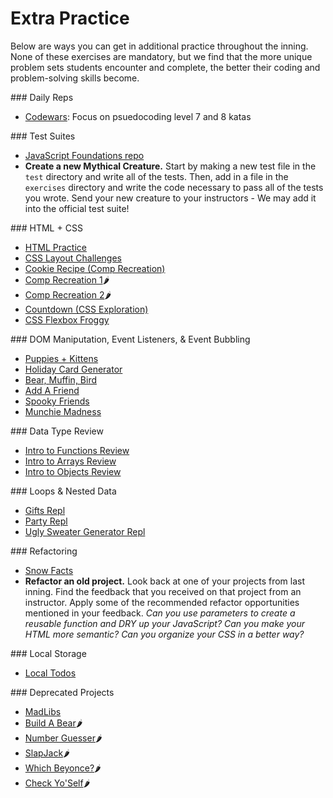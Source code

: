# Extra Practice

Below are ways you can get in additional practice throughout the inning. None of these exercises are mandatory, but we find that the more unique problem sets students encounter and complete, the better their coding and problem-solving skills become.

<section class="answer">
### Daily Reps

* [Codewars](https://www.codewars.com/): Focus on psuedocoding level 7 and 8 katas
</section>

<section class="answer">
### Test Suites

* [JavaScript Foundations repo](https://github.com/turingschool-examples/javascript-foundations)
* **Create a new Mythical Creature.** Start by making a new test file in the `test` directory and write all of the tests. Then, add in a file in the `exercises` directory and write the code necessary to pass all of the tests you wrote. Send your new creature to your instructors - We may add it into the official test suite!
</section>

<section class="answer">
### HTML + CSS

* [HTML Practice](https://github.com/turingschool-examples/html-warmup-challenges)
* [CSS Layout Challenges](https://github.com/turingschool-examples/css-layout-challenges)
* [Cookie Recipe (Comp Recreation)](https://github.com/turingschool-examples/cookie-comp)
* [Comp Recreation 1](https://frontend.turing.io/projects/module-1/m1-static-comp.html)🌶
* [Comp Recreation 2](https://frontend.turing.io/projects/module-1/m1-static-comp-2.html)🌶
* [Countdown (CSS Exploration)](https://codepen.io/hannahhch/pen/mdEYqjX)
* [CSS Flexbox Froggy](https://flexboxfroggy.com/)
</section>

<section class="answer">
### DOM Maniputation, Event Listeners, & Event Bubbling

* [Puppies + Kittens](https://gist.github.com/kaylaewood/0d5621f9b4cb1c5a0d4da7a0405c8890)
* [Holiday Card Generator](https://codepen.io/hannahhch/pen/OJXGpxJ)
* [Bear, Muffin, Bird](https://github.com/turingschool/bear-muffin-bird)
* [Add A Friend](https://codepen.io/ameseee/pen/mdbmBmq?editors=1010)
* [Spooky Friends](https://codepen.io/kaylaewood/pen/jOrzYWM)
* [Munchie Madness](https://codepen.io/eric_turing/pen/GRKEeEY)
</section>

<section class="answer">
### Data Type Review

* [Intro to Functions Review](https://repl.it/@eric_turing/Functions-Workshop)
* [Intro to Arrays Review](https://gist.github.com/ameseee/b818a24a4b06cdd2c14b88ad146ea508)
* [Intro to Objects Review](https://frontend.turing.io/lessons/module-1/objects-review.html)
</section>

<section class="answer">
### Loops & Nested Data

* [Gifts Repl](https://repl.it/@HannahHudson1/AdventDay1#index.js)
* [Party Repl](https://repl.it/@HannahHudson1/Advent5#index.js)
* [Ugly Sweater Generator Repl](https://repl.it/@HannahHudson1/Advent8)
</section>

<section class="answer">
### Refactoring

* [Snow Facts](https://codepen.io/hannahhch/pen/QWEPeKb)
* **Refactor an old project.** Look back at one of your projects from last inning. Find the feedback that you received on that project from an instructor. Apply some of the recommended refactor opportunities mentioned in your feedback. *Can you use parameters to create a reusable function and DRY up your JavaScript? Can you make your HTML more semantic? Can you organize your CSS in a better way?*
</section>

<section class="answer">
### Local Storage

* [Local Todos](https://github.com/turingschool-examples/local-todos)
</section>

<section class="answer">
### Deprecated Projects

* [MadLibs](https://github.com/turingschool-examples/winter-mad-libs)
* [Build A Bear](https://frontend.turing.io/projects/module-1/build-a-bear-group.html)🌶
* [Number Guesser](https://frontend.turing.io/projects/module-1/number-guesser-pair.html)🌶
* [SlapJack](https://frontend.turing.io/projects/module-1/slapjack.html)🌶
* [Which Beyonce?](https://frontend.turing.io/projects/module-1/which-beyonce-solo.html)🌶
* [Check Yo'Self](https://frontend.turing.io/projects/module-1/check-yo-self-solo.html)🌶
</section>
